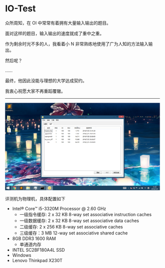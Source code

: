 # IO-Test
众所周知，在 OI 中常常有着拥有大量输入输出的题目。

面对这样的题目，输入输出的速度就成了重中之重。

作为剩余时光不多的人，我看着小 N 非常熟练地使用了广为人知的方法输入输出。

然后呢？

……

最终，他因此没能与理想的大学达成契约。

我衷心祝愿大家不再重蹈覆辙。

* * *

![](result.png)

评测机为物理机，具体配置如下

* Intel® Core™ i5-3320M Processor @ 2.60 GHz
  * 一级指令缓存: 2 x 32 KB 8-way set associative instruction caches
  * 一级数据缓存: 2 x 32 KB 8-way set associative data caches
  * 二级缓存: 2 x 256 KB 8-way set associative caches
  * 三级缓存：3 MB 12-way set associative shared cache
* 8GB DDR3 1600 RAM
  * 单通道内存
* INTEL SC2BF180A4L SSD
* Windows
* Lenovo Thinkpad X230T
